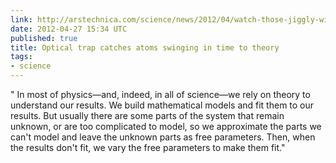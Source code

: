 ```yaml
---
link: http://arstechnica.com/science/news/2012/04/watch-those-jiggly-wiggly-atoms-jiggle-and-wiggle.ars
date: 2012-04-27 15:34 UTC
published: true
title: Optical trap catches atoms swinging in time to theory
tags:
- science
---
```


" In most of physics—and, indeed, in all of science—we rely on theory to understand our results. We build mathematical models and fit them to our results. But usually there are some parts of the system that remain unknown, or are too complicated to model, so we approximate the parts we can't model and leave the unknown parts as free parameters. Then, when the results don't fit, we vary the free parameters to make them fit."
